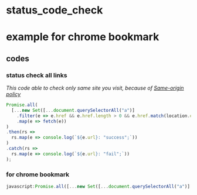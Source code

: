# status_code_check

# example for chrome bookmark
## codes
### status check all links
*This code able to check only same site you visit, because of [Same-origin policy](https://developer.mozilla.org/en-US/docs/Web/Security/Same-origin_policy)*

```js
Promise.all(
  [...new Set([...document.querySelectorAll("a")]
    .filter(e => e.href && e.href.length > 0 && e.href.match(location.origin)))]
    .map(e => fetch(e))
)
.then(rs =>
  rs.map(e => console.log(`${e.url}: "success";`))
)
.catch(rs =>
  rs.map(e => console.log(`${e.url}: "fail";`))
);
```

### for chrome bookmark
```js
javascript:Promise.all([...new Set([...document.querySelectorAll("a")].filter(e=>e.href&&e.href.length>0&&e.href.match(location.origin)))].map(e=>fetch(e))).then(rs=>rs.map(e=>console.log(`${e.url}: "success";`))).catch(rs=>rs.map(e=>console.log(`${e.url}: "fail";`)));
```
